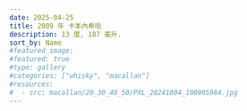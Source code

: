 ```yaml
---
date: 2025-04-25
title: 2009 年 卡本內希哈
description: 13 度, 187 毫升.
sort_by: Name
#featured_image: 
#featured: true
#type: gallery
#categories: ["whisky", "macallan"]
#resources:
#  - src: macallan/20_30_40_50/PXL_20241004_100905984.jpg
---
```

